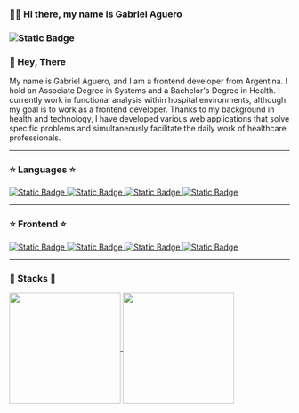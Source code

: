 <h3>🙋‍♂️ Hi there, my name is Gabriel Aguero <h3> 
<img alt="Static Badge" src="https://github.com/Gabriel-Aguero/Gabriel-Aguero/blob/main/Banner%20github.png">

<h3> 👋 Hey, There </h3>  

<p> My name is Gabriel Aguero, and I am a frontend developer from Argentina. I hold an Associate Degree in Systems and a Bachelor's Degree in Health. I currently work in functional analysis within hospital environments, although my goal is to work as a frontend developer. Thanks to my background in health and technology, I have developed various web applications that solve specific problems and simultaneously facilitate the daily work of healthcare professionals. <p>
<hr/>  
<h3> ⭐️ Languages ⭐️ </h3>  
<a href="https://developer.mozilla.org/en-US/docs/Web/JavaScript">
  <img alt="Static Badge" src="https://img.shields.io/badge/-brightgreen?style=for-the-badge&logo=javascript&logoColor=yellow&logoSize=auto&label=JAVASCRIPT&labelColor=5b5b5b&color=5b5b5b&cacheSeconds=3600">
</a>
<a href="https://astro.build/">
  <img alt="Static Badge" src="https://img.shields.io/badge/-brightgreen?style=for-the-badge&logo=astro&logoColor=red&logoSize=auto&label=ASTRO&labelColor=1c1c1c&color=1c1c1c&cacheSeconds=3600">
</a>
<a href="https://www.python.org/">
  <img alt="Static Badge" src="https://img.shields.io/badge/-brightgreen?style=for-the-badge&logo=python&logoColor=white&logoSize=auto&label=PYTHON&labelColor=046cb4&color=046cb4&cacheSeconds=3600">
</a>
<a href="https://www.typescriptlang.org/">
  <img alt="Static Badge" src="https://img.shields.io/badge/-brightgreen?style=for-the-badge&logo=typescript&logoColor=white&logoSize=auto&label=TYPESCRIPT&labelColor=09f&color=09f&cacheSeconds=3600">
</a>
<hr/>
<h3> ⭐️ Frontend ⭐️ </h3>  
<a href="https://es.react.dev/">
  <img alt="Static Badge" src="https://img.shields.io/badge/-brightgreen?style=for-the-badge&logo=react&logoColor=white&logoSize=auto&label=React&labelColor=09f&color=09f&cacheSeconds=3600">
</a>
<a href="https://tailwindcss.com/">
  <img alt="Static Badge" src="https://img.shields.io/badge/-brightgreen?style=for-the-badge&logo=tailwindcss&logoColor=white&logoSize=auto&label=TAILWINDCSS&labelColor=%2306B6D4&color=%2306B6D4&cacheSeconds=3600">
</a>
<a href="https://developer.mozilla.org/es/docs/Web/CSS">
  <img alt="Static Badge" src="https://img.shields.io/badge/-brightgreen?style=for-the-badge&logo=css3&logoColor=white&logoSize=auto&label=CSS&labelColor=%231572B6&color=%231572B6&cacheSeconds=3600">
</a>
<a href="https://developer.mozilla.org/es/docs/Web/CSS">
  <img alt="Static Badge" src="https://img.shields.io/badge/-brightgreen?style=for-the-badge&logo=vite&logoColor=white&logoSize=auto&label=VITE&labelColor=%23646CFF&color=%23646CFF&cacheSeconds=3600">
</a>
<hr/>
<h3> 🌟 Stacks 🌟</h3> 

<a href="https://github.com/Gabriel-Aguero/github-readme-stats#gh-dark-mode-only">
  <img height=200 align="center" src="https://github-readme-stats.vercel.app/api/top-langs/?username=Gabriel-Aguero&layout=compact&show_icons=true&theme=radical" />
</a>
<a href="https://github.com/Gabriel-Aguero/github-readme-stats#gh-dark-mode-only">
  <img height=200 align="center" src="https://github-readme-stats.vercel.app/api?username=Gabriel-Aguero&show_icons=true&theme=radical" />
</a>


